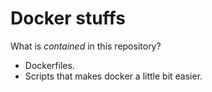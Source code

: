 # Docker stuffs

What is *contained* in this repository?
* Dockerfiles.
* Scripts that makes docker a little bit easier.
